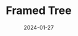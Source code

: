 ---
weight: 6
images:
- /images/DSCF1471.png
title: Framed Tree
date: 2024-01-27
hideExif: false
tags:
- haveaseat
- archive # all posts
- nature
---